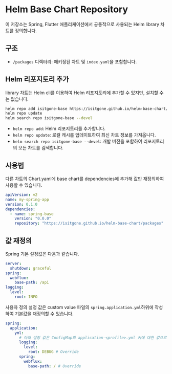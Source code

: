 # Helm Base Chart Repository

이 저장소는 Spring, Flutter 애플리케이션에서 공통적으로 사용되는 Helm library 차트를 정의합니다.

## 구조
- `/packages` 디렉터리: 패키징된 차트 및 `index.yaml`을 포함합니다.

## Helm 리포지토리 추가

library 차트는 Helm cli를 이용하여 Helm 리포지토리에 추가할 수 있지만, 설치할 수는 없습니다.

```bash
helm repo add isitgone-base https://isitgone.github.io/helm-base-chart/packages
helm repo update
helm search repo isitgone-base --devel
```
- `helm repo add`: Helm 리포지토리를 추가합니다.
- `helm repo update`: 로컬 캐시를 업데이트하여 최신 차트 정보를 가져옵니다.
- `helm search repo isitgone-base --devel`: 개발 버전을 포함하여 리포지토리의 모든 차트를 검색합니다.

## 사용법
다른 차트의 Chart.yaml에 base chart를 dependencies에 추가해 값만 재정의하여 사용할 수 있습니다.

```yaml
apiVersion: v2
name: my-spring-app
version: 0.1.0
dependencies:
  - name: spring-base
    version: "0.0.0"
    repository: "https://isitgone.github.io/helm-base-chart/packages"
```

## 값 재정의
Spring 기본 설정값은 다음과 같습니다.
```yaml
server:
  shutdown: graceful
spring:
  webflux:
    base-path: /api
logging:
  level:
    root: INFO
```

사용자 정의 설정 값은 custom value 파일의 `spring.application.yml`하위에 작성하여 기본값을 재정의할 수 있습니다.
```yaml
spring:
  application:
    yml:
      # 아래 설정 값은 ConfigMap의 application-<profile>.yml 키에 대한 값으로 추가됩니다.
      logging:
        level:
          root: DEBUG # Override
      spring:
        webflux:
          base-path: / # Override
```